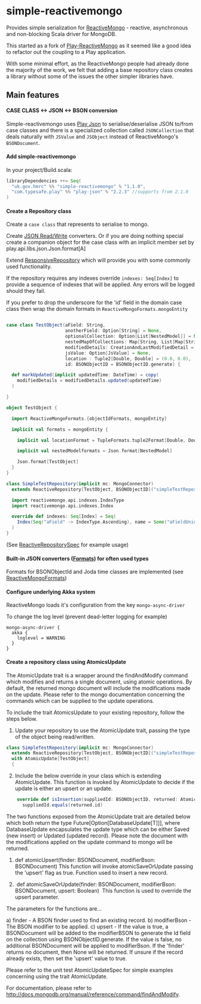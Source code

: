 # simple-reactivemongo

Provides simple serialization for [ReactiveMongo](http://reactivemongo.org) - reactive, asynchronous and non-blocking Scala driver for MongoDB.

This started as a fork of [Play-ReactiveMongo](https://github.com/ReactiveMongo/Play-ReactiveMongo) as it seemed like a good idea to refactor out the coupling to a Play application.

With some minimal effort, as the ReactiveMongo people had already done the majority of the work, we felt that adding a base repository class creates a library without some
of the issues the other simpler libraries have.

## Main features

#### CASE CLASS <-> JSON <-> BSON conversion

Simple-reactivemongo uses [Play Json](http://www.playframework.com/documentation/2.2.x/ScalaJson) to serialise/deserialise JSON to/from case classes and
there is a specialized collection called `JSONCollection` that deals naturally with `JSValue` and `JSObject` instead of ReactiveMongo's `BSONDocument`.

#### Add simple-reactivemongo

In your project/Build.scala:

```scala
libraryDependencies ++= Seq(
  "uk.gov.hmrc" %% "simple-reactivemongo" % "1.1.0",
  "com.typesafe.play" %% "play-json" % "2.2.3" //supports from 2.1.0
)
```

#### Create a Repository class ###

Create a `case class` that represents to serialise to mongo.

Create [JSON Read/Write](http://www.playframework.com/documentation/2.2.x/ScalaJsonCombinators) converters. Or if you are doing nothing special create a companion object for the case class
with an implicit member set by play.api.libs.json.Json.format[A]

Extend [ResponsiveRepository](https://github.com/hmrc/simple-reactivemongo/blob/master/src/main/scala/uk/gov/hmrc/mongo/ReactiveRepository.scala) which will provide you with some commonly used functionality.

If the repository requires any indexes override ```indexes: Seq[Index]``` to provide a sequence of indexes that will be applied. Any errors will be logged should they fail.

If you prefer to drop the underscore for the 'id' field in the domain case class then wrap the domain formats in `ReactiveMongoFormats.mongoEntity`


```scala

case class TestObject(aField: String,
                      anotherField: Option[String] = None,
                      optionalCollection: Option[List[NestedModel]] = None,
                      nestedMapOfCollections: Map[String, List[Map[String, Seq[NestedModel]]]] = Map.empty,
                      modifiedDetails: CreationAndLastModifiedDetail = CreationAndLastModifiedDetail(),
                      jsValue: Option[JsValue] = None,
                      location : Tuple2[Double, Double] = (0.0, 0.0),
                      id: BSONObjectID = BSONObjectID.generate) {

  def markUpdated(implicit updatedTime: DateTime) = copy(
    modifiedDetails = modifiedDetails.updated(updatedTime)
  )

}

object TestObject {

  import ReactiveMongoFormats.{objectIdFormats, mongoEntity}

  implicit val formats = mongoEntity {

    implicit val locationFormat = TupleFormats.tuple2Format[Double, Double]

    implicit val nestedModelformats = Json.format[NestedModel]

    Json.format[TestObject]
  }
}

class SimpleTestRepository(implicit mc: MongoConnector)
  extends ReactiveRepository[TestObject, BSONObjectID]("simpleTestRepository", mc.db, TestObject.formats, ReactiveMongoFormats.objectIdFormats) {

  import reactivemongo.api.indexes.IndexType
  import reactivemongo.api.indexes.Index

  override def indexes: Seq[Index] = Seq(
    Index(Seq("aField" -> IndexType.Ascending), name = Some("aFieldUniqueIdx"), unique = true, sparse = true)
  )
}

```
(See [ReactiveRepositorySpec](https://github.com/hmrc/simple-reactivemongo/blob/master/src/test/scala/uk/gov/hmrc/mongo/ReactiveRepositorySpec.scala) for example usage)

#### Built-in JSON converters ([Formats](http://www.playframework.com/documentation/2.2.x/ScalaJsonCombinators)) for often used types ###

Formats for BSONObjectId and Joda time classes are implemented (see [ReactiveMongoFormats](https://github.com/hmrc/simple-reactivemongo/blob/master/src/main/scala/uk/gov/hmrc/mongo/ReactiveMongoFormats.scala))

#### Configure underlying Akka system

ReactiveMongo loads it's configuration from the key `mongo-async-driver`

To change the log level (prevent dead-letter logging for example)

```
mongo-async-driver {
  akka {
    loglevel = WARNING
  }
}
```

#### Create a repository class using AtomicsUpdate

The AtomicUpdate trait is a wrapper around the findAndModify command which modifies and returns a single document, using atomic operations. By default, the returned mongo document will include the
modifications made on the update. Please refer to the mongo documentation concerning the commands which can be supplied to the update operations.


To include the trait AtomicsUpdate to your existing repository, follow the steps below.

1) Update your repository to use the AtomicUpdate trait, passing the type of the object being read/written.

```scala
class SimpleTestRepository(implicit mc: MongoConnector)
  extends ReactiveRepository[TestObject, BSONObjectID]("simpleTestRepository", mc.db, TestObject.formats, ReactiveMongoFormats.objectIdFormats)
  with AtomicUpdate[TestObject]
  {
```

2) Include the below override in your class which is extending AtomicUpdate. This function is invoked by AtomicUpdate to decide if the update is either an
 upsert or an update.

```scala
    override def isInsertion(suppliedId: BSONObjectID, returned: AtomicTestObject): Boolean =
      suppliedId.equals(returned.id)
```


The two functions exposed from the AtomicUpdate trait are detailed below which both return the type Future[Option[DatabaseUpdate[T]]], where
DatabaseUpdate encapsulates the update type which can be either Saved (new insert) or Updated (updated record). Please note the document with the modifications
applied on the update command to mongo will be returned.

1) def atomicUpsert(finder: BSONDocument, modifierBson: BSONDocument)
This function will invoke atomicSaveOrUpdate passing the 'upsert' flag as true. Function used to insert a new record.

2)  def atomicSaveOrUpdate(finder: BSONDocument, modifierBson: BSONDocument, upsert: Boolean) 
This function is used to override the upsert parameter.

The parameters for the functions are...

a) finder          -    A BSON finder used to find an existing record.
b) modifierBson    -    The BSON modifier to be applied.
c) upsert          -    If the value is true, a BSONDocument will be added to the modifierBSON to generate the Id field on the collection using BSONObjectID.generate.
                        If the value is false, no additional BSONDocument will be applied to modifierBson. If the 'finder' returns no document, then None will be returned.
                        If unsure if the record already exists, then set the 'upsert' value to true.

Please refer to the unit test AtomicUpdateSpec for simple examples concerning using the trait AtomicUpdate.

For documentation, please refer to http://docs.mongodb.org/manual/reference/command/findAndModify.








